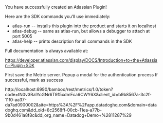 You have successfully created an Atlassian Plugin!

Here are the SDK commands you'll use immediately:

* atlas-run   -- installs this plugin into the product and starts it on localhost
* atlas-debug -- same as atlas-run, but allows a debugger to attach at port 5005
* atlas-help  -- prints description for all commands in the SDK

Full documentation is always available at:

https://developer.atlassian.com/display/DOCS/Introduction+to+the+Atlassian+Plugin+SDK

First save the Metric server.
Popup a modal for the authentication process
If successful, mark as success

http://localhost:6990/bamboo/rest/metrics/1.0/token?code=tN0v3BalYoGNr6T9f5xdmEca6CWY6X&client_id=b9b8567a-3c2f-11f0-aa37-da7ad0900002&site=https%3A%2F%2Fapp.datadoghq.com&domain=datadoghq.com&dd_oid=8c2568ff-00cb-11ea-a77b-9b0d461a8f8c&dd_org_name=Datadog+Demo+%2811287%29

